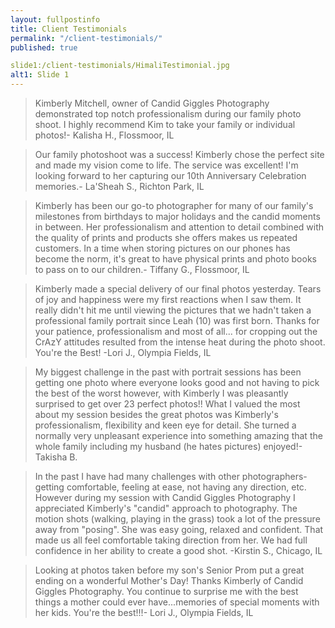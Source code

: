 ```yaml
---
layout: fullpostinfo
title: Client Testimonials
permalink: "/client-testimonials/"
published: true

slide1:/client-testimonials/HimaliTestimonial.jpg
alt1: Slide 1
---
```


> Kimberly Mitchell, owner of Candid Giggles Photography demonstrated top notch professionalism during our family photo shoot. I highly recommend Kim to take your family or individual photos!- Kalisha H., Flossmoor, IL

> Our family photoshoot was a success! Kimberly chose the perfect site and made my vision come to life. The service was excellent! I'm looking forward to her capturing our 10th Anniversary Celebration memories.- La'Sheah S., Richton Park, IL 

> Kimberly has been our go-to photographer for many of our family's milestones from birthdays to major holidays and the candid moments in between. Her professionalism and attention to detail combined with the quality of prints and products she offers makes us repeated customers. In a time when storing pictures on our phones has become the norm, it's great to have physical prints and photo books to pass on to our children.- Tiffany G., Flossmoor, IL  

> Kimberly made a special delivery of our final photos yesterday. Tears of joy and happiness were my first reactions when I saw them. It really didn't hit me until viewing the pictures that we hadn't taken a professional family portrait since Leah (10) was first born. Thanks for your patience, professionalism and most of all... for cropping out the CrAzY attitudes resulted from the intense heat during the photo shoot. 
You're the Best! -Lori J., Olympia Fields, IL

> My biggest challenge in the past with portrait sessions has been getting one photo where everyone looks good and not having to pick the best of the worst however, with Kimberly I was pleasantly surprised to get over 23 perfect photos!! What I valued the most about my session besides the great photos was Kimberly's professionalism, flexibility and keen eye for detail. She turned a normally very unpleasant experience into something amazing that the whole family including my husband (he hates pictures) enjoyed!- Takisha B. 

> In the past I have had many challenges with other photographers- getting comfortable, feeling at ease, not having any direction, etc. However during my session with Candid Giggles Photography I appreciated Kimberly's "candid" approach to photography. The motion shots (walking, playing in the grass) took a lot of the pressure away from "posing". She was easy going, relaxed and confident. That made us all feel comfortable taking direction from her. We had full confidence in her ability to create a good shot. -Kirstin S., Chicago, IL

> Looking at photos taken before my son's Senior Prom put a great ending on a wonderful Mother's Day! Thanks Kimberly of Candid Giggles Photography. You continue to surprise me with the best things a mother could ever have...memories of special moments with her kids. You're the best!!!- Lori J., Olympia Fields, IL
